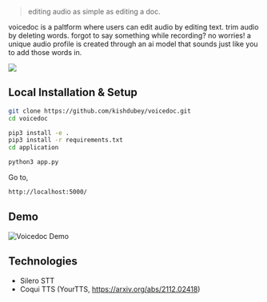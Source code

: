 > editing audio as simple as editing a doc. 

voicedoc is a paltform where users can edit audio by editing text. trim audio by deleting words. forgot to say something while recording? no worries! a unique audio profile is created through an ai model that sounds just like you to add those words in.

<img src="https://i.ibb.co/ZWjJSGV/Screenshot-from-2022-09-25-22-00-17.png"/>


## Local Installation & Setup

```sh
git clone https://github.com/kishdubey/voicedoc.git
cd voicedoc
```

```sh
pip3 install -e .
pip3 install -r requirements.txt
cd application
```

```sh
python3 app.py
```
Go to,
```sh
http://localhost:5000/
```
## Demo
![Voicedoc Demo](https://github.com/kishdubey/voicedoc/blob/main/application/static/assets/img/voicedoc-demo.gif)

## Technologies
- Silero STT
- Coqui TTS (YourTTS, https://arxiv.org/abs/2112.02418)
